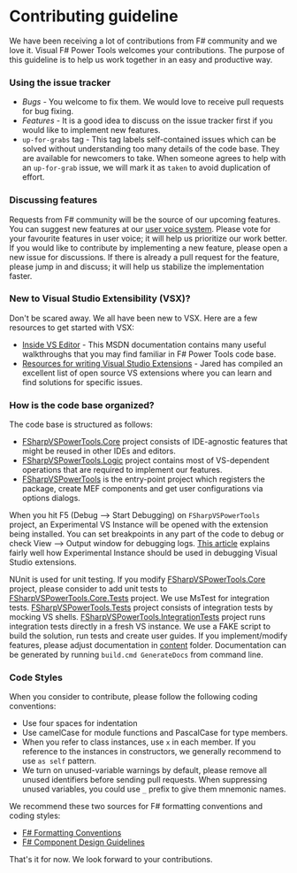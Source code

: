 Contributing guideline
============

We have been receiving a lot of contributions from F# community and we love it. 
Visual F# Power Tools welcomes your contributions. 
The purpose of this guideline is to help us work together in an easy and productive way.

### Using the issue tracker

 - *Bugs* - You welcome to fix them. We would love to receive pull requests for bug fixing.
 - *Features* - It is a good idea to discuss on the issue tracker first if you would like to implement new features.
 - `up-for-grabs` tag - This tag labels self-contained issues which can be solved without understanding too many details of the code base. 
They are available for newcomers to take. When someone agrees to help with an `up-for-grab` issue, we will mark it as `taken` to avoid duplication of effort.

### Discussing features

Requests from F# community will be the source of our upcoming features. 
You can suggest new features at our [user voice system](http://vfpt.uservoice.com/). 
Please vote for your favourite features in user voice; it will help us prioritize our work better. 
If you would like to contribute by implementing a new feature, please open a new issue for discussions. 
If there is already a pull request for the feature, please jump in and discuss; it will help us stabilize the implementation faster.

### New to Visual Studio Extensibility (VSX)?
Don't be scared away. We all have been new to VSX.
Here are a few resources to get started with VSX:

 - [Inside VS Editor](http://msdn.microsoft.com/en-us/library/vstudio/dd885240.aspx) - This MSDN documentation contains many useful walkthroughs that you may find familiar in F# Power Tools code base.
 - [Resources for writing Visual Studio Extensions](https://github.com/jaredpar/VsVim/wiki/Resources-for-writing-Visual-Studio-Extensions) - Jared has compiled an excellent list of open source VS extensions where you can learn and find solutions for specific issues.

### How is the code base organized?

The code base is structured as follows:

 - [FSharpVSPowerTools.Core](src/FSharpVSPowerTools.Core) project consists of IDE-agnostic features that might be reused in other IDEs and editors.
 - [FSharpVSPowerTools.Logic](src/FSharpVSPowerTools.Logic) project contains most of VS-dependent operations that are required to implement our features.
 - [FSharpVSPowerTools](src/FSharpVSPowerTools) is the entry-point project which registers the package, create MEF components and get user configurations via options dialogs.

When you hit F5 (Debug --> Start Debugging) on `FSharpVSPowerTools` project, an Experimental VS Instance will be opened with the extension being installed. 
You can set breakpoints in any part of the code to debug or check View --> Output window for debugging logs.
[This article](http://dotneteers.net/blogs/divedeeper/archive/2010/03/02/VisualStudioPackages.aspx) explains fairly well how Experimental Instance should be used in debugging Visual Studio extensions.

NUnit is used for unit testing. 
If you modify [FSharpVSPowerTools.Core](src/FSharpVSPowerTools.Core) project, please consider to add unit tests to [FSharpVSPowerTools.Core.Tests](tests/FSharpVSPowerTools.Core.Tests) project.
We use MsTest for integration tests.
[FSharpVSPowerTools.Tests](test/FSharpVSPowerTools.Tests) project consists of integration tests by mocking VS shells.
[FSharpVSPowerTools.IntegrationTests](test/FSharpVSPowerTools.IntegrationTests) project runs integration tests directly in a fresh VS instance.
We use a FAKE script to build the solution, run tests and create user guides. 
If you implement/modify features, please adjust documentation in [content](docs/content) folder. 
Documentation can be generated by running `build.cmd GenerateDocs` from command line.

### Code Styles

When you consider to contribute, please follow the following coding conventions:
 
 - Use four spaces for indentation
 - Use camelCase for module functions and PascalCase for type members.
 - When you refer to class instances, use `x` in each  member. If you reference to the instances in constructors, we generally recommend to use `as self` pattern.
 - We turn on unused-variable warnings by default, please remove all unused identifiers before sending pull requests. 
When suppressing unused variables, you could use `_` prefix to give them mnemonic names.

We recommend these two sources for F# formatting conventions and coding styles:
 
 - [F# Formatting Conventions](https://github.com/dungpa/fantomas/blob/master/docs/FormattingConventions.md)
 - [F# Component Design Guidelines](http://fsharp.org/about/files/guidelines.pdf)


That's it for now. We look forward to your contributions.


